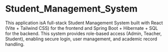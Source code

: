 # Student_Management_System
This application isA full-stack Student Management System built with React (Vite + Tailwind CSS) for the frontend and Spring Boot + Hibernate + SQL for the backend. This system provides role-based access (Admin, Teacher, Student), enabling secure login, user management, and academic record handling.
